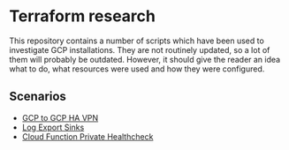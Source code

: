 # Terraform research

This repository contains a number of scripts which have been used to investigate GCP installations.  They are not routinely updated, so a lot of them will probably be outdated.  However, it should give the reader an idea what to do, what resources were used and how they were configured.

## Scenarios
* [GCP to GCP HA VPN](./ha_vpn_tunnel/)
* [Log Export Sinks](./org_sink_export/)
* [Cloud Function Private Healthcheck](./private_function_ping)
